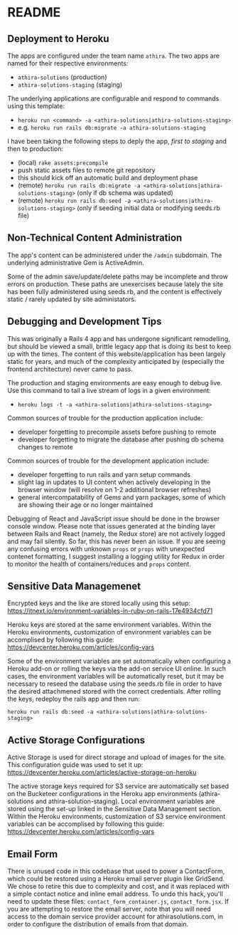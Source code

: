 # README

## Deployment to Heroku

The apps are configured under the team name `athira`. The two apps are named for their respective environments:
- `athira-solutions` (production)
- `athira-solutions-staging` (staging)

The underlying applications are configurable and respond to commands using this template:
- `heroku run <command> -a <athira-solutions|athira-solutions-staging>`
- e.g. `heroku run rails db:migrate -a athira-solutions-staging`

I have been taking the following steps to deply the app, *first to staging* and then to production:
- (local) `rake assets:precompile`
- push static assets files to remote git repository
- this should kick off an automatic build and deployment phase
- (remote) `heroku run rails db:migrate -a <athira-solutions|athira-solutions-staging>` (only if db schema was updated)
- (remote) `heroku run rails db:seed -a <athira-solutions|athira-solutions-staging>` (only if seeding initial data or modifying seeds.rb file)

## Non-Technical Content Administration

The app's content can be administered under the `/admin` subdomain.
The underlying administrative Gem is ActiveAdmin.

Some of the admin save/update/delete paths may be incomplete and throw errors on production.
These paths are unexercises because lately the site has been fully administered using seeds.rb, and the content is effectively static / rarely updated by site administators.

## Debugging and Development Tips

This was originally a Rails 4 app and has undergone significant remodelling, but should be viewed a small, brittle legacy app that is doing its best to keep up with the times. The content of this website/application has been largely static for years, and much of the complexity anticipated by (especially the frontend architecture) never came to pass.

The production and staging environments are easy enough to debug live. Use this command to tail a live stream of logs in a given environment:
- `heroku logs -t -a <athira-solutions|athira-solutions-staging>`

Common sources of trouble for the production application include:
- developer forgetting to precompile assets before pushing to remote
- developer forgetting to migrate the database after pushing db schema changes to remote

Common sources of trouble for the development application include:
- developer forgetting to run rails and yarn setup commands
- slight lag in updates to UI content when actively developing in the browser window (will resolve on 1-2 additional browser refreshes)
- general intercompatability of Gems and yarn packages, some of which are showing their age or no longer maintained

Debugging of React and JavaScript issue should be done in the browser console window. Please note that issues generated at the binding layer between Rails and React (namely, the Redux store) are not actively logged and may fail silently. So far, this has never been an issue. If you are seeing any confusing errors with unknown `props` or `props` with unexpected contenet formatting, I suggest installing a logging utility for Redux in order to monitor the health of containers/reduces and `props` content.

## Sensitive Data Managemenet

Encrypted keys and the like are stored locally using this setup:
https://itnext.io/environment-variables-in-ruby-on-rails-17e4934cfd71

Heroku keys are stored at the same environment variables. Within the Heroku environments, customization of environment variables can be accomplised by following this guide:
https://devcenter.heroku.com/articles/config-vars

Some of the environment variables are set automatically when configuring a Heroku add-on or rolling the keys via the add-on service UI online. In such cases, the environment variables will be automatically reset, but it may be necessary to reseed the database using the seeds.rb file in order to have the desired attachmened stored with the correct credentials. After rolling the keys, redeploy the rails app and then run:

`heroku run rails db:seed -a <athira-solutions|athira-solutions-staging>`

## Active Storage Configurations

Active  Storage is used for direct storage and upload of images for the site. This configuration guide was used to set it up:
https://devcenter.heroku.com/articles/active-storage-on-heroku

The active storage keys required for S3 service are automatically set based on the Bucketeer configurations in the Heroku app environments (athira-solutions and athira-solution-staging). Local environment variables are stored using the set-up linked in the Sensitive Data Management section. Within the Heroku environments, customization of S3 service environment variables can be accomplised by following this guide:
https://devcenter.heroku.com/articles/config-vars

## Email Form

There is unused code in this codebase that used to power a ContactForm, which could be restored using a Heroku email server plugin like GridSend. We chose to retire this due to complexity and cost, and it was replaced with a simple contact notice and inline email address. To undo this hack, you'll need to update these files: `contact_form_container.js`, `contact_form.jsx`. If you are attempting to restore the email server, note that you will need access to the domain service provider account for athirasolutions.com, in order to configure the distribution of emails from that domain.
